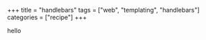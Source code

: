 +++
title = "handlebars"
tags = ["web", "templating", "handlebars"]
categories = ["recipe"]
+++

hello
